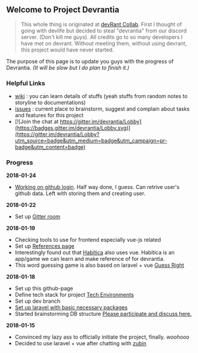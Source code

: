 ## Welcome to Project Devrantia

> This whole thing is originated at [devRant Collab](https://devrant.com/collabs/1063123/rpg-for-developers-devlife). First I thought of going with devlife but decided to steal "devrantia" from our discord server. (Don't kill me guys). All credits go to so many developers I have met on devrant. Without meeting them, without using devrant, this project would have never started.

The purpose of this page is to update you guys with the progress of Devrantia. _(It will be slow but I do plan to finish it.)_

### Helpful Links

- [wiki](https://github.com/cursemeslowly/devrantia/wiki) : you can learn details of stuffs (yeah stuffs from random notes to storyline to documentations)
- [issues](https://github.com/cursemeslowly/devrantia/issues) : current place to brainstorm, suggest and complain about tasks and features for this project
- [![Join the chat at https://gitter.im/devrantia/Lobby](https://badges.gitter.im/devrantia/Lobby.svg)](https://gitter.im/devrantia/Lobby?utm_source=badge&utm_medium=badge&utm_campaign=pr-badge&utm_content=badge)

### Progress

**2018-01-24**

- [Working on github login](docs/github-login.md). Half way done, I guess. Can retrive user's github data. Left with storing them and creating user.

**2018-01-22**

- Set up [Gitter room](https://gitter.im/devrantia/Lobby)

**2018-01-19**

- Checking tools to use for frontend especially vue-js related
- Set up [References page](https://github.com/cursemeslowly/devrantia/wiki/4.-References)
- Interestingly found out that [Habitica](https://habitica.com/static/home) also uses vue. Habitica is an app/game we can learn and make reference of for devrantia.
- This word guessing game is also based on laravel + vue [Guess Right](https://github.com/KDCinfo/guess-right)

**2018-01-18**

- Set up this github-page
- Define tech stack for project [Tech Environments](https://github.com/cursemeslowly/devrantia/wiki/Tech-Environments)
- Set up dev branch
- [Set up laravel with basic necessary packages](docs/setup-laravel.md)
- Started brainstorming DB structure [Please participate and discuss here.](https://github.com/cursemeslowly/devrantia/issues/2)

**2018-01-15**

- Convinced my lazy ass to officially initiate the project, finally. _woohooo_
- Decided to use laravel + vue after chatting with [zubin](https://github.com/iamzubin)
